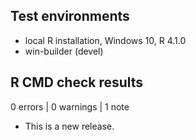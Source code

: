 ## Test environments

* local R installation, Windows 10, R 4.1.0
* win-builder (devel)

## R CMD check results

0 errors | 0 warnings | 1 note

* This is a new release.
